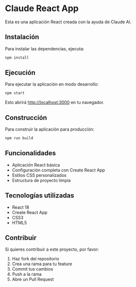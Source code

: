 # Claude React App

Esta es una aplicación React creada con la ayuda de Claude AI.

## Instalación

Para instalar las dependencias, ejecuta:

```bash
npm install
```

## Ejecución

Para ejecutar la aplicación en modo desarrollo:

```bash
npm start
```

Esto abrirá [http://localhost:3000](http://localhost:3000) en tu navegador.

## Construcción

Para construir la aplicación para producción:

```bash
npm run build
```

## Funcionalidades

- Aplicación React básica
- Configuración completa con Create React App
- Estilos CSS personalizados
- Estructura de proyecto limpia

## Tecnologías utilizadas

- React 18
- Create React App
- CSS3
- HTML5

## Contribuir

Si quieres contribuir a este proyecto, por favor:

1. Haz fork del repositorio
2. Crea una rama para tu feature
3. Commit tus cambios
4. Push a la rama
5. Abre un Pull Request
